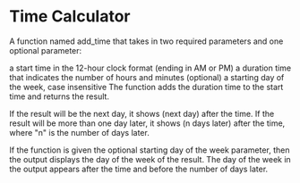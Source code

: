# Time Calculator

A function named add_time that takes in two required parameters and one optional parameter:

a start time in the 12-hour clock format (ending in AM or PM)
a duration time that indicates the number of hours and minutes
(optional) a starting day of the week, case insensitive
The function adds the duration time to the start time and returns the result.

If the result will be the next day, it shows (next day) after the time. If the result will be more than one day later, it shows (n days later) after the time, where "n" is the number of days later.

If the function is given the optional starting day of the week parameter, then the output displays the day of the week of the result. The day of the week in the output appears after the time and before the number of days later.
